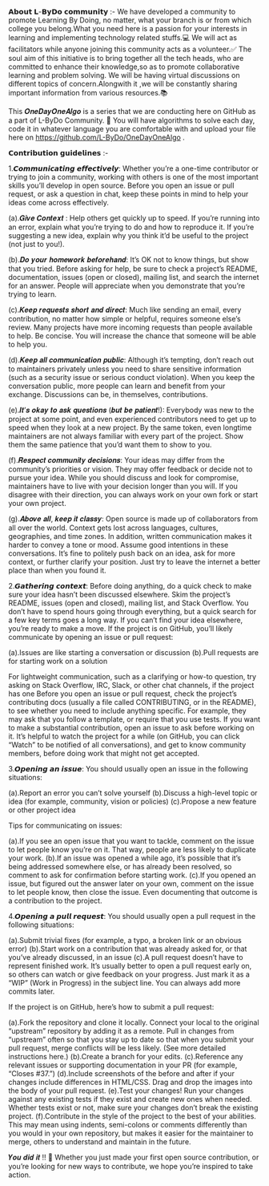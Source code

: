 𝗔𝗯𝗼𝘂𝘁 𝗟-𝗕𝘆𝗗𝗼 𝗰𝗼𝗺𝗺𝘂𝗻𝗶𝘁𝘆 :- We have developed a community to promote Learning By
Doing, no matter, what your branch is or from which college you belong.What you
need here is a passion for your interests in learning and implementing
technology related stuffs.💻 We will act as facilitators while anyone joining
this community acts as a volunteer.✅ The soul aim of this initiative is to
bring together all the tech heads, who are committed to enhance their
knowledge,so as to promote collaborative learning and problem solving. We will
be having virtual discussions on different topics of concern.Alongwith it ,we
will be constantly sharing important information from various resources.📚

This 𝑶𝒏𝒆𝑫𝒂𝒚𝑶𝒏𝒆𝑨𝒍𝒈𝒐 is a series that we are conducting here on GitHub as a part
of L-ByDo Community. 💯 You will have algorithms to solve each day, code it in
whatever language you are comfortable with and upload your file here on
https://github.com/L-ByDo/OneDayOneAlgo .

𝗖𝗼𝗻𝘁𝗿𝗶𝗯𝘂𝘁𝗶𝗼𝗻 𝗴𝘂𝗶𝗱𝗲𝗹𝗶𝗻𝗲𝘀 :-

1.𝘾𝙤𝙢𝙢𝙪𝙣𝙞𝙘𝙖𝙩𝙞𝙣𝙜 𝙚𝙛𝙛𝙚𝙘𝙩𝙞𝙫𝙚𝙡𝙮: Whether you’re a one-time contributor or trying to
join a community, working with others is one of the most important skills you’ll
develop in open source. Before you open an issue or pull request, or ask a
question in chat, keep these points in mind to help your ideas come across
effectively.

(a).𝑮𝒊𝒗𝒆 𝑪𝒐𝒏𝒕𝒆𝒙𝒕 : Help others get quickly up to speed. If you’re running into
an error, explain what you’re trying to do and how to reproduce it. If you’re
suggesting a new idea, explain why you think it’d be useful to the project (not
just to you!).

(b).𝑫𝒐 𝒚𝒐𝒖𝒓 𝒉𝒐𝒎𝒆𝒘𝒐𝒓𝒌 𝒃𝒆𝒇𝒐𝒓𝒆𝒉𝒂𝒏𝒅: It’s OK not to know things, but show that you
tried. Before asking for help, be sure to check a project’s README,
documentation, issues (open or closed), mailing list, and search the internet
for an answer. People will appreciate when you demonstrate that you’re trying to
learn.

(c).𝑲𝒆𝒆𝒑 𝒓𝒆𝒒𝒖𝒆𝒔𝒕𝒔 𝒔𝒉𝒐𝒓𝒕 𝒂𝒏𝒅 𝒅𝒊𝒓𝒆𝒄𝒕: Much like sending an email, every
contribution, no matter how simple or helpful, requires someone else’s review.
Many projects have more incoming requests than people available to help. Be
concise. You will increase the chance that someone will be able to help you.

(d).𝑲𝒆𝒆𝒑 𝒂𝒍𝒍 𝒄𝒐𝒎𝒎𝒖𝒏𝒊𝒄𝒂𝒕𝒊𝒐𝒏 𝒑𝒖𝒃𝒍𝒊𝒄: Although it’s tempting, don’t reach out to
maintainers privately unless you need to share sensitive information (such as a
security issue or serious conduct violation). When you keep the conversation
public, more people can learn and benefit from your exchange. Discussions can
be, in themselves, contributions.

(e).𝑰𝒕’𝒔 𝒐𝒌𝒂𝒚 𝒕𝒐 𝒂𝒔𝒌 𝒒𝒖𝒆𝒔𝒕𝒊𝒐𝒏𝒔 (𝒃𝒖𝒕 𝒃𝒆 𝒑𝒂𝒕𝒊𝒆𝒏𝒕!): Everybody was new to the
project at some point, and even experienced contributors need to get up to speed
when they look at a new project. By the same token, even longtime maintainers
are not always familiar with every part of the project. Show them the same
patience that you’d want them to show to you.

(f).𝑹𝒆𝒔𝒑𝒆𝒄𝒕 𝒄𝒐𝒎𝒎𝒖𝒏𝒊𝒕𝒚 𝒅𝒆𝒄𝒊𝒔𝒊𝒐𝒏𝒔: Your ideas may differ from the community’s
priorities or vision. They may offer feedback or decide not to pursue your idea.
While you should discuss and look for compromise, maintainers have to live with
your decision longer than you will. If you disagree with their direction, you
can always work on your own fork or start your own project.

(g).𝑨𝒃𝒐𝒗𝒆 𝒂𝒍𝒍, 𝒌𝒆𝒆𝒑 𝒊𝒕 𝒄𝒍𝒂𝒔𝒔𝒚: Open source is made up of collaborators from all
over the world. Context gets lost across languages, cultures, geographies, and
time zones. In addition, written communication makes it harder to convey a tone
or mood. Assume good intentions in these conversations. It’s fine to politely
push back on an idea, ask for more context, or further clarify your position.
Just try to leave the internet a better place than when you found it.

2.𝙂𝙖𝙩𝙝𝙚𝙧𝙞𝙣𝙜 𝙘𝙤𝙣𝙩𝙚𝙭𝙩: Before doing anything, do a quick check to make sure your
idea hasn’t been discussed elsewhere. Skim the project’s README, issues (open
and closed), mailing list, and Stack Overflow. You don’t have to spend hours
going through everything, but a quick search for a few key terms goes a long
way. If you can’t find your idea elsewhere, you’re ready to make a move. If the
project is on GitHub, you’ll likely communicate by opening an issue or pull
request:

(a).Issues are like starting a conversation or discussion (b).Pull requests are
for starting work on a solution

For lightweight communication, such as a clarifying or how-to question, try
asking on Stack Overflow, IRC, Slack, or other chat channels, if the project has
one Before you open an issue or pull request, check the project’s contributing
docs (usually a file called CONTRIBUTING, or in the README), to see whether you
need to include anything specific. For example, they may ask that you follow a
template, or require that you use tests. If you want to make a substantial
contribution, open an issue to ask before working on it. It’s helpful to watch
the project for a while (on GitHub, you can click “Watch” to be notified of all
conversations), and get to know community members, before doing work that might
not get accepted.

3.𝙊𝙥𝙚𝙣𝙞𝙣𝙜 𝙖𝙣 𝙞𝙨𝙨𝙪𝙚: You should usually open an issue in the following
situations:

(a).Report an error you can’t solve yourself (b).Discuss a high-level topic or
idea (for example, community, vision or policies) (c).Propose a new feature or
other project idea

Tips for communicating on issues:

(a).If you see an open issue that you want to tackle, comment on the issue to
let people know you’re on it. That way, people are less likely to duplicate your
work. (b).If an issue was opened a while ago, it’s possible that it’s being
addressed somewhere else, or has already been resolved, so comment to ask for
confirmation before starting work. (c).If you opened an issue, but figured out
the answer later on your own, comment on the issue to let people know, then
close the issue. Even documenting that outcome is a contribution to the project.

4.𝙊𝙥𝙚𝙣𝙞𝙣𝙜 𝙖 𝙥𝙪𝙡𝙡 𝙧𝙚𝙦𝙪𝙚𝙨𝙩: You should usually open a pull request in the
following situations:

(a).Submit trivial fixes (for example, a typo, a broken link or an obvious
error) (b).Start work on a contribution that was already asked for, or that
you’ve already discussed, in an issue (c).A pull request doesn’t have to
represent finished work. It’s usually better to open a pull request early on, so
others can watch or give feedback on your progress. Just mark it as a “WIP”
(Work in Progress) in the subject line. You can always add more commits later.

If the project is on GitHub, here’s how to submit a pull request:

(a).Fork the repository and clone it locally. Connect your local to the original
“upstream” repository by adding it as a remote. Pull in changes from “upstream”
often so that you stay up to date so that when you submit your pull request,
merge conflicts will be less likely. (See more detailed instructions here.)
(b).Create a branch for your edits. (c).Reference any relevant issues or
supporting documentation in your PR (for example, “Closes #37.”) (d).Include
screenshots of the before and after if your changes include differences in
HTML/CSS. Drag and drop the images into the body of your pull request. (e).Test
your changes! Run your changes against any existing tests if they exist and
create new ones when needed. Whether tests exist or not, make sure your changes
don’t break the existing project. (f).Contribute in the style of the project to
the best of your abilities. This may mean using indents, semi-colons or comments
differently than you would in your own repository, but makes it easier for the
maintainer to merge, others to understand and maintain in the future.

𝒀𝒐𝒖 𝒅𝒊𝒅 𝒊𝒕 !! 💯 Whether you just made your first open source contribution, or
you’re looking for new ways to contribute, we hope you’re inspired to take
action.
